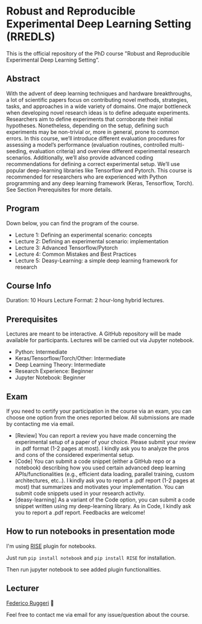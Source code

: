 # ****Robust and Reproducible Experimental Deep Learning Setting (RREDLS)****

This is the official repository of the PhD course "Robust and Reproducible Experimental Deep Learning Setting”.

## Abstract

With the advent of deep learning techniques and hardware breakthroughs, a lot of scientific
papers focus on contributing novel methods, strategies, tasks, and approaches in a wide
variety of domains.
One major bottleneck when developing novel research ideas is to define adequate experiments. Researchers aim to define experiments that corroborate their initial hypotheses.
Nonetheless, depending on the setup, defining such experiments may be non-trivial or, more
in general, prone to common errors.
In this course, we’ll introduce different evaluation procedures for assessing a model’s performance (evaluation routines, controlled multi-seeding, evaluation criteria) and overview
different experimental research scenarios. Additionally, we’ll also provide advanced coding
recommendations for defining a correct experimental setup. We’ll use popular deep-learning
libraries like Tensorflow and Pytorch.
This course is recommended for researchers who are experienced with Python programming
and any deep learning framework (Keras, Tensorflow, Torch). See Section Prerequisites for
more details.

## Program

Down below, you can find the program of the course.

- Lecture 1: Defining an experimental scenario: concepts
- Lecture 2: Defining an experimental scenario: implementation
- Lecture 3: Advanced Tensorflow/Pytorch
- Lecture 4: Common Mistakes and Best Practices
- Lecture 5: Deasy-Learning: a simple deep learning framework for research

## Course Info

Duration: 10 Hours
Lecture Format: 2 hour-long hybrid lectures.

## Prerequisites

Lectures are meant to be interactive. A GitHub repository will be made available for participants. Lectures will be carried out via Jupyter notebook.

- Python: Intermediate
- Keras/Tensorflow/Torch/Other: Intermediate
- Deep Learning Theory: Intermediate
- Research Experience: Beginner
- Jupyter Notebook: Beginner

## Exam

If you need to certify your participation in the course via an exam, you can choose one option
from the ones reported below. All submissions are made by contacting me via email.

- [Review] You can report a review you have made concerning the experimental setup
of a paper of your choice. Please submit your review in .pdf format (1-2
pages at most). I kindly ask you to analyze the pros and cons of the
considered experimental setup.
- [Code] You can submit a code snippet (either a GitHub repo or a notebook) describing how you used certain advanced deep learning APIs/functionalities
(e.g., efficient data loading, parallel training, custom architectures, etc..). I
kindly ask you to report a .pdf report (1-2 pages at most) that summarizes
and motivates your implementation. You can submit code snippets used
in your research activity.
- [deasy-learning] As a variant of the Code option, you can submit a code snippet written
using my deep-learning library. As in Code, I kindly ask you to report a
.pdf report. Feedbacks are welcome!

## How to run notebooks in presentation mode

I'm using [RISE](https://rise.readthedocs.io/en/stable/) plugin for notebooks.

Just run ``pip install notebook`` and ``pip install RISE`` for installation. 

Then run jupyter notebook to see added plugin functionalities.

## Lecturer

[Federico Ruggeri](https://www.unibo.it/sitoweb/federico.ruggeri6) 🍻

Feel free to contact me via email for any issue/question about the course.
